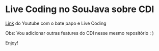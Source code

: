 # Live Coding no SouJava sobre CDI

[Link](https://www.youtube.com/watch?v=DmVwX2mat-E&app=desktop) do Youtube com o bate papo e Live Coding

Obs: Vou adicionar outras features do CDI nesse mesmo repositório : )

Enjoy!

